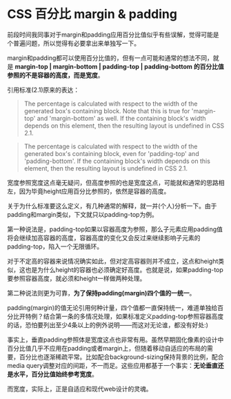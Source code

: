 # CSS 百分比 margin & padding

前段时间我同事对于margin和padding应用百分比值似乎有些误解，觉得可能是个普遍问题，所以觉得有必要拿出来单独写一下。

margin和padding都可以使用百分比值的，但有一点可能和通常的想法不同，就是 **margin-top | margin-bottom | padding-top | padding-bottom 的百分比值参照的不是容器的高度，而是宽度**。

引用标准(2.1)原来的表达：

> The percentage is calculated with respect to the width of the generated box's containing block. Note that this is true for 'margin-top' and 'margin-bottom' as well. If the containing block's width depends on this element, then the resulting layout is undefined in CSS 2.1.

> The percentage is calculated with respect to the width of the generated box's containing block, even for 'padding-top' and 'padding-bottom'. If the containing block's width depends on this element, then the resulting layout is undefined in CSS 2.1.

宽度参照宽度这点毫无疑问，但高度参照的也是宽度这点，可能就和通常的思路相左，因为毕竟height应用百分比参照的，依然是容器的高度。

关于为什么标准要这么定义，有几种通常的解释，就一并(个人)分析一下。由于padding和margin类似，下文就只以padding-top为例。

第一种说法是，padding-top如果以容器高度为参照，那么子元素应用padding值将会继续加高容器的高度，容器高度的变化又会反过来继续影响子元素的padding-top，陷入一个无限循环。

对于不定高的容器来说情况确实如此，但对定高容器则并不成立，这点和height类似，这也是为什么height的容器也必须确定好高度。也就是说，如果padding-top要参照容器高度，就必须和height一样做两种处理。

第二种说法则更为可靠，**为了保持padding(margin)四个值的一统一**。

padding(margin)的值无论引用何种计量，四个值都一直保持统一，难道单独给百分比开特例？结合第一条的多情况处理，如果标准定义padding-top参照容器高度的话，恐怕要列出至少4条以上的例外说明——而这对无论谁，都没有好处:)

事实上，垂直padding参照体是宽度这点也非常有用。虽然早期固化像素的设计中百分比值几乎不应用在padding或者margin上，但随着移动自适应的布局的需要，百分比也逐渐稀疏平常。比如配合background-sizing保持背景的比例，配合media query调整对应的间距，不一而足。这些应用都基于一个事实：**无论垂直还是水平，百分比值始终参考宽度**。

而宽度，实际上，正是自适应和现代web设计的灵魂。

